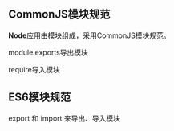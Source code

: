 ## CommonJS模块规范

**Node**应用由模块组成，采用CommonJS模块规范。

module.exports导出模块

require导入模块



## ES6模块规范

export 和 import 来导出、导入模块